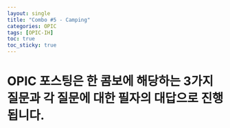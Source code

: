 ```yaml
---
layout: single
title: "Combo #5 - Camping"
categories: OPIC
tags: [OPIC-IH]
toc: true
toc_sticky: true
---
```

# OPIC 포스팅은 한 콤보에 해당하는 3가지 질문과 각 질문에 대한 필자의 대답으로 진행됩니다.